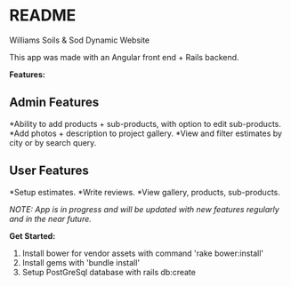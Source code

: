 # README

Williams Soils & Sod Dynamic Website

This app was made with an Angular front end + Rails backend.


**Features:**

## Admin Features
  *Ability to add products + sub-products, with option to edit sub-products.
  *Add photos + description to project gallery.
  *View and filter estimates by city or by search query.

## User Features
  *Setup estimates.
  *Write reviews.
  *View gallery, products, sub-products.

*NOTE: App is in progress and will be updated with new features regularly and in the near future.*  


**Get Started:**

1. Install bower for vendor assets with command 'rake bower:install'
2. Install gems with 'bundle install'
3. Setup PostGreSql database with rails db:create
